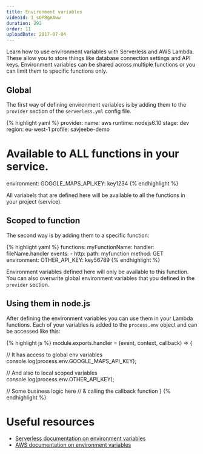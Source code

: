 ```yaml
---
title: Environment variables
videoId: 1_sOPBgRAww
duration: 292
order: 11
uploadDate: 2017-07-04
---
```


Learn how to use environment variables with Serverless and AWS Lambda. These allow you to store things like database connection settings and API keys. Environment variables can be shared across multiple functions or you can limit them to specific functions only.

## Global
The first way of defining environment variables is by adding them to the ``provider`` section of the ``serverless.yml`` config file.

{% highlight yaml %}
provider:
  name: aws
  runtime: nodejs6.10
  stage: dev
  region: eu-west-1
  profile: savjeebe-demo

  # Available to ALL functions in your service.
  environment:
    GOOGLE_MAPS_API_KEY: key1234
{% endhighlight %}

All variabels that are defined here will be available to all the functions in your project (service).

## Scoped to function
The second way is by adding them to a specific function:

{% highlight yaml %}
functions:
  myFunctionName:
    handler: fileName.handler
    events:
      - http:
          path: myfunction
          method: GET
    environment:
      OTHER_API_KEY: key56789
{% endhighlight %}

Environment variables defined here will only be available to this function. You can also overwrite global environment variables that you defined in the ``provider`` section.

## Using them in node.js
After defining the environment variables you can use them in your Lambda functions. Each of your variables is added to the ``process.env`` object and can be accessed like this:

{% highlight js %}
module.exports.handler = (event, context, callback) => {

  // It has access to global env variables
  console.log(process.env.GOOGLE_MAPS_API_KEY);

  // And also to local scoped variables
  console.log(process.env.OTHER_API_KEY);

  // Some business logic here
  // & calling the callback function
}
{% endhighlight %}

# Useful resources
* <a href="https://serverless.com/framework/docs/providers/aws/guide/functions#environment-variables" target="_blank">Serverless documentation on environment variables</a>
* <a href="http://docs.aws.amazon.com/lambda/latest/dg/env_variables.html" target="_blank">AWS documentation on environment variables</a>


